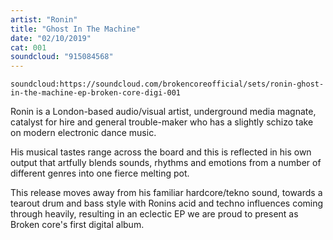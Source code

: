 ```yaml
---
artist: "Ronin"
title: "Ghost In The Machine"
date: "02/10/2019"
cat: 001
soundcloud: "915084568"
---
```


`soundcloud:https://soundcloud.com/brokencoreofficial/sets/ronin-ghost-in-the-machine-ep-broken-core-digi-001`

Ronin is a London-based audio/visual artist, underground media magnate, catalyst for hire and general trouble-maker who
has a slightly schizo take on modern electronic dance music.

His musical tastes range across the board and this is reflected in his own output that artfully blends sounds, rhythms
and emotions from a number of different genres into one fierce melting pot.

This release moves away from his familiar hardcore/tekno sound, towards a tearout drum and bass style with Ronins acid
and techno influences coming through heavily, resulting in an eclectic EP we are proud to present as Broken core's first
digital album.
